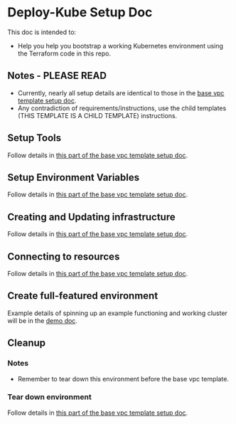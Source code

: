 # Deploy-Kube Setup Doc

This doc is intended to:

* Help you help you bootstrap a working Kubernetes environment using the Terraform code in this repo.

## Notes - PLEASE READ

* Currently, nearly all setup details are identical to those in the [base vpc template setup doc](https://github.com/KptnKMan/deploy-vpc-aws/blob/master/docs/setup.md).
* Any contradiction of requirements/instructions, use the child templates (THIS TEMPLATE IS A CHILD TEMPLATE) instructions.

## Setup Tools

Follow details in [this part of the base vpc template setup doc](https://github.com/KptnKMan/deploy-vpc-aws/blob/master/docs/setup.md#setup-tools).

## Setup Environment Variables

Follow details in [this part of the base vpc template setup doc](https://github.com/KptnKMan/deploy-vpc-aws/blob/master/docs/setup.md#setup-environment-variables).

## Creating and Updating infrastructure

Follow details in [this part of the base vpc template setup doc](https://github.com/KptnKMan/deploy-vpc-aws/blob/master/docs/setup.md#creating-and-updating-infrastructure).

## Connecting to resources

Follow details in [this part of the base vpc template setup doc](https://github.com/KptnKMan/deploy-vpc-aws/blob/master/docs/setup.md#setup-tools#connecting-to-resources).

## Create full-featured environment

Example details of spinning up an example functioning and working cluster will be in the [demo doc](demo.md).

## Cleanup

### Notes

* Remember to tear down this environment before the base vpc template.

### Tear down environment

Follow details in [this part of the base vpc template setup doc](https://github.com/KptnKMan/deploy-vpc-aws/blob/master/docs/setup.md#cleanup).
